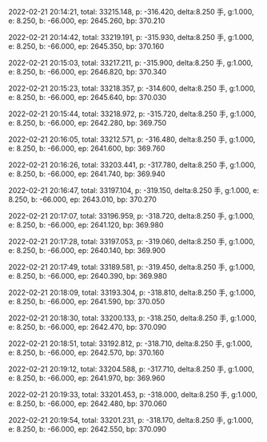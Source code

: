 2022-02-21 20:14:21, total: 33215.148, p: -316.420, delta:8.250 手, g:1.000, e: 8.250, b: -66.000, ep: 2645.260, bp: 370.210

2022-02-21 20:14:42, total: 33219.191, p: -315.930, delta:8.250 手, g:1.000, e: 8.250, b: -66.000, ep: 2645.350, bp: 370.160

2022-02-21 20:15:03, total: 33217.211, p: -315.900, delta:8.250 手, g:1.000, e: 8.250, b: -66.000, ep: 2646.820, bp: 370.340

2022-02-21 20:15:23, total: 33218.357, p: -314.600, delta:8.250 手, g:1.000, e: 8.250, b: -66.000, ep: 2645.640, bp: 370.030

2022-02-21 20:15:44, total: 33218.972, p: -315.720, delta:8.250 手, g:1.000, e: 8.250, b: -66.000, ep: 2642.280, bp: 369.750

2022-02-21 20:16:05, total: 33212.571, p: -316.480, delta:8.250 手, g:1.000, e: 8.250, b: -66.000, ep: 2641.600, bp: 369.760

2022-02-21 20:16:26, total: 33203.441, p: -317.780, delta:8.250 手, g:1.000, e: 8.250, b: -66.000, ep: 2641.740, bp: 369.940

2022-02-21 20:16:47, total: 33197.104, p: -319.150, delta:8.250 手, g:1.000, e: 8.250, b: -66.000, ep: 2643.010, bp: 370.270

2022-02-21 20:17:07, total: 33196.959, p: -318.720, delta:8.250 手, g:1.000, e: 8.250, b: -66.000, ep: 2641.120, bp: 369.980

2022-02-21 20:17:28, total: 33197.053, p: -319.060, delta:8.250 手, g:1.000, e: 8.250, b: -66.000, ep: 2640.140, bp: 369.900

2022-02-21 20:17:49, total: 33189.581, p: -319.450, delta:8.250 手, g:1.000, e: 8.250, b: -66.000, ep: 2640.390, bp: 369.980

2022-02-21 20:18:09, total: 33193.304, p: -318.810, delta:8.250 手, g:1.000, e: 8.250, b: -66.000, ep: 2641.590, bp: 370.050

2022-02-21 20:18:30, total: 33200.133, p: -318.250, delta:8.250 手, g:1.000, e: 8.250, b: -66.000, ep: 2642.470, bp: 370.090

2022-02-21 20:18:51, total: 33192.812, p: -318.710, delta:8.250 手, g:1.000, e: 8.250, b: -66.000, ep: 2642.570, bp: 370.160

2022-02-21 20:19:12, total: 33204.588, p: -317.710, delta:8.250 手, g:1.000, e: 8.250, b: -66.000, ep: 2641.970, bp: 369.960

2022-02-21 20:19:33, total: 33201.453, p: -318.000, delta:8.250 手, g:1.000, e: 8.250, b: -66.000, ep: 2642.480, bp: 370.060

2022-02-21 20:19:54, total: 33201.231, p: -318.170, delta:8.250 手, g:1.000, e: 8.250, b: -66.000, ep: 2642.550, bp: 370.090